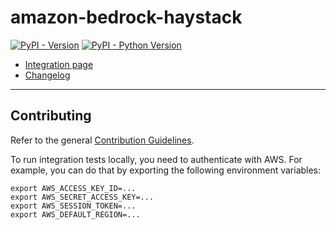 # amazon-bedrock-haystack

[![PyPI - Version](https://img.shields.io/pypi/v/amazon-bedrock-haystack.svg)](https://pypi.org/project/amazon-bedrock-haystack)
[![PyPI - Python Version](https://img.shields.io/pypi/pyversions/amazon-bedrock-haystack.svg)](https://pypi.org/project/amazon-bedrock-haystack)

- [Integration page](https://haystack.deepset.ai/integrations/amazon-bedrock)
- [Changelog](https://github.com/deepset-ai/haystack-core-integrations/blob/main/integrations/amazon_bedrock/CHANGELOG.md)
-----

## Contributing

Refer to the general [Contribution Guidelines](https://github.com/deepset-ai/haystack-core-integrations/blob/main/CONTRIBUTING.md).

To run integration tests locally, you need to authenticate with AWS.
For example, you can do that by exporting the following environment variables:
```
export AWS_ACCESS_KEY_ID=...
export AWS_SECRET_ACCESS_KEY=...
export AWS_SESSION_TOKEN=...
export AWS_DEFAULT_REGION=...
```
